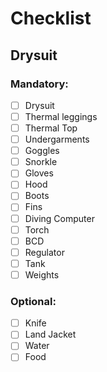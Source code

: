 # Checklist
## Drysuit
### Mandatory:
- [ ] Drysuit
- [ ] Thermal leggings
- [ ] Thermal Top
- [ ] Undergarments
- [ ] Goggles
- [ ] Snorkle
- [ ] Gloves
- [ ] Hood
- [ ] Boots
- [ ] Fins
- [ ] Diving Computer
- [ ] Torch
- [ ] BCD
- [ ] Regulator
- [ ] Tank
- [ ] Weights

### Optional:
- [ ] Knife
- [ ] Land Jacket
- [ ] Water
- [ ] Food
